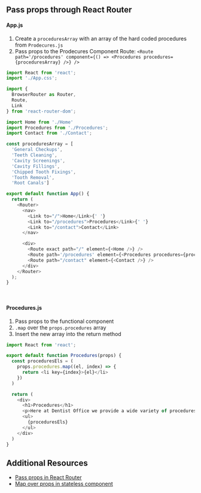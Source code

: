 ## Pass props through React Router


#### App.js

1. Create a `proceduresArray` with an array of the hard coded procedures from `Prodecures.js`
1. Pass props to the Prodecures Component Route: `<Route path='/procedures' component={() => <Procedures procedures={proceduresArray} />} />`

```js
import React from 'react';
import './App.css';

import {
  BrowserRouter as Router,
  Route,
  Link
} from 'react-router-dom';

import Home from './Home'
import Procedures from './Procedures';
import Contact from './Contact';

const proceduresArray = [
  'General Checkups',
  'Teeth Cleaning',
  'Cavity Screenings',
  'Cavity Fillings',
  'Chipped Tooth Fixings',
  'Tooth Removal',
  'Root Canals']

export default function App() {
  return (
    <Router>
      <nav>
        <Link to="/">Home</Link>{' '}
        <Link to="/procedures">Procedures</Link>{' '}
        <Link to="/contact">Contact</Link>
      </nav>

      <div>
        <Route exact path="/" element={<Home />} />
        <Route path='/procedures' element={<Procedures procedures={proceduresArray}/>} />
        <Route path="/contact" element={<Contact />} />
      </div>
    </Router>
  );
}
```

<br>



#### Procedures.js

1. Pass props to the functional component
1. `.map` over the `props.procedures` array
1. Insert the new array into the return method

```js
import React from 'react';

export default function Procedures(props) {
  const proceduresEls = (
    props.procedures.map((el, index) => {
      return <li key={index}>{el}</li>
    })
  )

  return (
    <div>
      <h1>Procedures</h1>
      <p>Here at Dentist Office we provide a wide variety of procedures. We accept all sorts of insurance and have competitive uninsured payment plans. Find the service you need and visit our contact page to find out how to reach out to us to make the appointment you need!</p>
      <ul>
        {proceduresEls}
      </ul>
    </div>
  )
}
```

## Additional Resources

- [Pass props in React Router](https://learnwithparam.com/blog/how-to-pass-props-in-react-router/)
- [Map over props in stateless component](https://stackoverflow.com/questions/52745604/how-to-use-es6-map-function-in-react-stateless-component)
